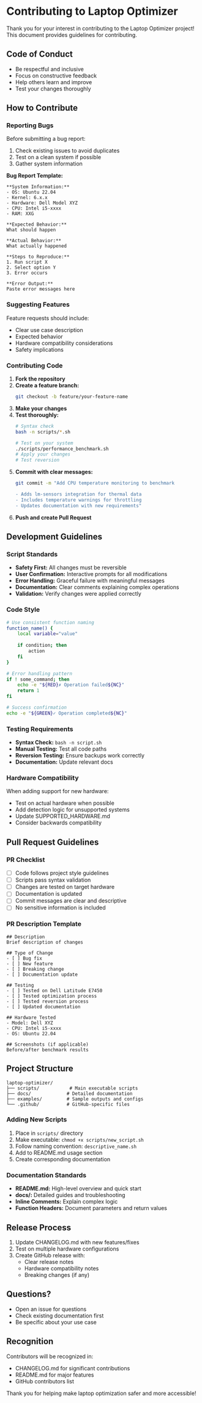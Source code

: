# Contributing to Laptop Optimizer

Thank you for your interest in contributing to the Laptop Optimizer project! This document provides guidelines for contributing.

## Code of Conduct

- Be respectful and inclusive
- Focus on constructive feedback
- Help others learn and improve
- Test your changes thoroughly

## How to Contribute

### Reporting Bugs

Before submitting a bug report:
1. Check existing issues to avoid duplicates
2. Test on a clean system if possible
3. Gather system information

**Bug Report Template:**
```
**System Information:**
- OS: Ubuntu 22.04
- Kernel: 6.x.x
- Hardware: Dell Model XYZ
- CPU: Intel i5-xxxx
- RAM: XXG

**Expected Behavior:**
What should happen

**Actual Behavior:**  
What actually happened

**Steps to Reproduce:**
1. Run script X
2. Select option Y
3. Error occurs

**Error Output:**
Paste error messages here
```

### Suggesting Features

Feature requests should include:
- Clear use case description
- Expected behavior
- Hardware compatibility considerations
- Safety implications

### Contributing Code

1. **Fork the repository**
2. **Create a feature branch:**
   ```bash
   git checkout -b feature/your-feature-name
   ```
3. **Make your changes**
4. **Test thoroughly:**
   ```bash
   # Syntax check
   bash -n scripts/*.sh
   
   # Test on your system
   ./scripts/performance_benchmark.sh
   # Apply your changes
   # Test reversion
   ```
5. **Commit with clear messages:**
   ```bash
   git commit -m "Add CPU temperature monitoring to benchmark
   
   - Adds lm-sensors integration for thermal data
   - Includes temperature warnings for throttling
   - Updates documentation with new requirements"
   ```
6. **Push and create Pull Request**

## Development Guidelines

### Script Standards

- **Safety First:** All changes must be reversible
- **User Confirmation:** Interactive prompts for all modifications
- **Error Handling:** Graceful failure with meaningful messages
- **Documentation:** Clear comments explaining complex operations
- **Validation:** Verify changes were applied correctly

### Code Style

```bash
# Use consistent function naming
function_name() {
    local variable="value"
    
    if condition; then
        action
    fi
}

# Error handling pattern
if ! some_command; then
    echo -e "${RED}✗ Operation failed${NC}"
    return 1
fi

# Success confirmation
echo -e "${GREEN}✓ Operation completed${NC}"
```

### Testing Requirements

- **Syntax Check:** `bash -n script.sh`
- **Manual Testing:** Test all code paths
- **Reversion Testing:** Ensure backups work correctly
- **Documentation:** Update relevant docs

### Hardware Compatibility

When adding support for new hardware:
- Test on actual hardware when possible
- Add detection logic for unsupported systems
- Update SUPPORTED_HARDWARE.md
- Consider backwards compatibility

## Pull Request Guidelines

### PR Checklist
- [ ] Code follows project style guidelines
- [ ] Scripts pass syntax validation
- [ ] Changes are tested on target hardware
- [ ] Documentation is updated
- [ ] Commit messages are clear and descriptive
- [ ] No sensitive information is included

### PR Description Template
```
## Description
Brief description of changes

## Type of Change
- [ ] Bug fix
- [ ] New feature
- [ ] Breaking change
- [ ] Documentation update

## Testing
- [ ] Tested on Dell Latitude E7450
- [ ] Tested optimization process
- [ ] Tested reversion process
- [ ] Updated documentation

## Hardware Tested
- Model: Dell XYZ
- CPU: Intel i5-xxxx
- OS: Ubuntu 22.04

## Screenshots (if applicable)
Before/after benchmark results
```

## Project Structure

```
laptop-optimizer/
├── scripts/           # Main executable scripts
├── docs/             # Detailed documentation
├── examples/         # Sample outputs and configs
└── .github/          # GitHub-specific files
```

### Adding New Scripts

1. Place in `scripts/` directory
2. Make executable: `chmod +x scripts/new_script.sh`
3. Follow naming convention: `descriptive_name.sh`
4. Add to README.md usage section
5. Create corresponding documentation

### Documentation Standards

- **README.md:** High-level overview and quick start
- **docs/:** Detailed guides and troubleshooting
- **Inline Comments:** Explain complex logic
- **Function Headers:** Document parameters and return values

## Release Process

1. Update CHANGELOG.md with new features/fixes
2. Test on multiple hardware configurations
3. Create GitHub release with:
   - Clear release notes
   - Hardware compatibility notes
   - Breaking changes (if any)

## Questions?

- Open an issue for questions
- Check existing documentation first
- Be specific about your use case

## Recognition

Contributors will be recognized in:
- CHANGELOG.md for significant contributions
- README.md for major features
- GitHub contributors list

Thank you for helping make laptop optimization safer and more accessible!
